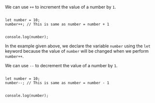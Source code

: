 We can use `++` to increment
the value of a number by `1`.

<codeblock language="javascript" type="lesson">
<code>
let number = 10;
number++; // This is same as number = number + 1

console.log(number);
</code>
</codeblock>

In the example given above,
we declare the variable `number`
using the `let` keyword
because the value of `number`
will be changed
when we perform `number++`.

We can use `--` to decrement
the value of a number by `1`.

<codeblock language="javascript" type="lesson">
<code>
let number = 10;
number--; // This is same as number = number - 1

console.log(number);
</code>
</codeblock>